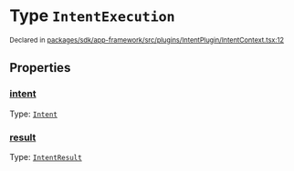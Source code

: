 # Type `IntentExecution`
<sub>Declared in [packages/sdk/app-framework/src/plugins/IntentPlugin/IntentContext.tsx:12](https://github.com/dxos/dxos/blob/664e23dbe/packages/sdk/app-framework/src/plugins/IntentPlugin/IntentContext.tsx#L12)</sub>




## Properties
### [intent](https://github.com/dxos/dxos/blob/664e23dbe/packages/sdk/app-framework/src/plugins/IntentPlugin/IntentContext.tsx#L13)
Type: <code>[Intent](/api/@dxos/app-framework/types/Intent)</code>




### [result](https://github.com/dxos/dxos/blob/664e23dbe/packages/sdk/app-framework/src/plugins/IntentPlugin/IntentContext.tsx#L14)
Type: <code>[IntentResult](/api/@dxos/app-framework/types/IntentResult)</code>





